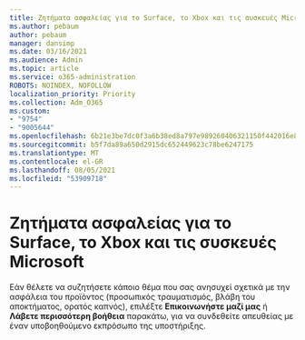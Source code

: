 ```yaml
---
title: Ζητήματα ασφαλείας για το Surface, το Xbox και τις συσκευές Microsoft
ms.author: pebaum
author: pebaum
manager: dansimp
ms.date: 03/16/2021
ms.audience: Admin
ms.topic: article
ms.service: o365-administration
ROBOTS: NOINDEX, NOFOLLOW
localization_priority: Priority
ms.collection: Adm_O365
ms.custom:
- "9754"
- "9005644"
ms.openlocfilehash: 6b21e3be7dc0f3a6b38ed8a797e989260406321150f442016e885f6728ea63b7
ms.sourcegitcommit: b5f7da89a650d2915dc652449623c78be6247175
ms.translationtype: MT
ms.contentlocale: el-GR
ms.lasthandoff: 08/05/2021
ms.locfileid: "53909718"
---
```

# <a name="surface-xbox-and-microsoft-devices-safety-concerns"></a>Ζητήματα ασφαλείας για το Surface, το Xbox και τις συσκευές Microsoft

Εάν θέλετε να συζητήσετε κάποιο θέμα που σας ανησυχεί σχετικά με την ασφάλεια του προϊόντος (προσωπικός τραυματισμός, βλάβη του αποκτήματος, ορατός καπνός), επιλέξτε **Επικοινωνήστε μαζί μας** ή **Λάβετε περισσότερη βοήθεια** παρακάτω, για να συνδεθείτε απευθείας με έναν υποβοηθούμενο εκπρόσωπο της υποστήριξης.